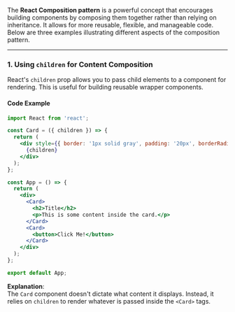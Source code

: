 The **React Composition pattern** is a powerful concept that encourages building components by composing them together rather than relying on inheritance. It allows for more reusable, flexible, and manageable code. Below are three examples illustrating different aspects of the composition pattern.

---

### 1. **Using `children` for Content Composition**

React's `children` prop allows you to pass child elements to a component for rendering. This is useful for building reusable wrapper components.

#### Code Example

```jsx
import React from 'react';

const Card = ({ children }) => {
  return (
    <div style={{ border: '1px solid gray', padding: '20px', borderRadius: '5px' }}>
      {children}
    </div>
  );
};

const App = () => {
  return (
    <div>
      <Card>
        <h2>Title</h2>
        <p>This is some content inside the card.</p>
      </Card>
      <Card>
        <button>Click Me!</button>
      </Card>
    </div>
  );
};

export default App;
```

**Explanation**:  
The `Card` component doesn't dictate what content it displays. Instead, it relies on `children` to render whatever is passed inside the `<Card>` tags.
